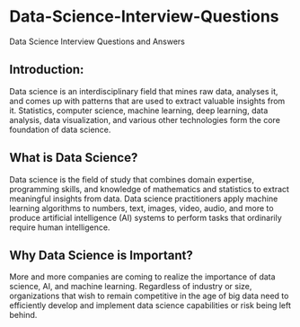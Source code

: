 # Data-Science-Interview-Questions
Data Science Interview Questions and Answers

## Introduction:
Data science is an interdisciplinary field that mines raw data, analyses it, and comes up with patterns that are used to extract valuable insights from it. Statistics, computer science, machine learning, deep learning, data analysis, data visualization, and various other technologies form the core foundation of data science.

## What is Data Science?
Data science is the field of study that combines domain expertise, programming skills, and knowledge of mathematics and statistics to extract meaningful insights from data. Data science practitioners apply machine learning algorithms to numbers, text, images, video, audio, and more to produce artificial intelligence (AI) systems to perform tasks that ordinarily require human intelligence.

## Why Data Science is Important?
More and more companies are coming to realize the importance of data science, AI, and machine learning. Regardless of industry or size, organizations that wish to remain competitive in the age of big data need to efficiently develop and implement data science capabilities or risk being left behind.

